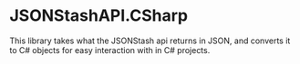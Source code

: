 # JSONStashAPI.CSharp
This library takes what the JSONStash api returns in JSON, and converts it to C# objects for easy interaction with in C# projects.
